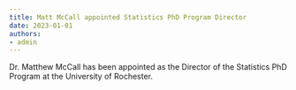 ```yaml
---
title: Matt McCall appointed Statistics PhD Program Director
date: 2023-01-01
authors:
- admin
---
```


Dr. Matthew McCall has been appointed as the Director of the Statistics PhD Program at the University of Rochester. 

<!--more-->

